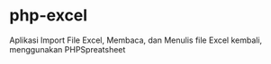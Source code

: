 # php-excel
Aplikasi Import File Excel, Membaca, dan Menulis file Excel kembali, menggunakan PHPSpreatsheet